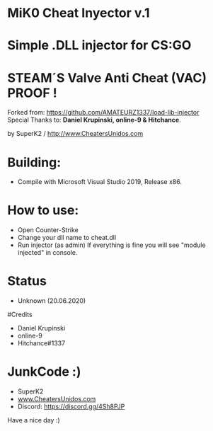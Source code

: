 # MiK0 Cheat Inyector v.1

# Simple .DLL injector for CS:GO
# STEAM´S Valve Anti Cheat (VAC) PROOF !

Forked from: https://github.com/AMATEURZ1337/load-lib-injector<br>
Special Thanks to: <b>Daniel Krupinski, online-9 & Hitchance</b>.

by SuperK2 / http://www.CheatersUnidos.com

# Building:
- Compile with Microsoft Visual Studio 2019, Release x86.

# How to use:
- Open Counter-Strike
- Change your dll name to cheat.dll
- Run injector (as admin) If everything is fine you will see "module injected" in console.

# Status
- Unknown (20.06.2020)

#Credits
- Daniel Krupinski
- online-9
- Hitchance#1337

# JunkCode :)
 - SuperK2
 - www.CheatersUnidos.com
 - Discord: https://discord.gg/4Sh8PJP
 
 Have a nice day :)
